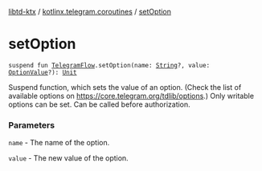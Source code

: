 [libtd-ktx](../index.md) / [kotlinx.telegram.coroutines](index.md) / [setOption](./set-option.md)

# setOption

`suspend fun `[`TelegramFlow`](../kotlinx.telegram.core/-telegram-flow/index.md)`.setOption(name: `[`String`](https://kotlinlang.org/api/latest/jvm/stdlib/kotlin/-string/index.html)`?, value: `[`OptionValue`](https://tdlibx.github.io/td/docs/org/drinkless/td/libcore/telegram/TdApi.OptionValue.html)`?): `[`Unit`](https://kotlinlang.org/api/latest/jvm/stdlib/kotlin/-unit/index.html)

Suspend function, which sets the value of an option. (Check the list of available options on
https://core.telegram.org/tdlib/options.) Only writable options can be set. Can be called before
authorization.

### Parameters

`name` - The name of the option.

`value` - The new value of the option.